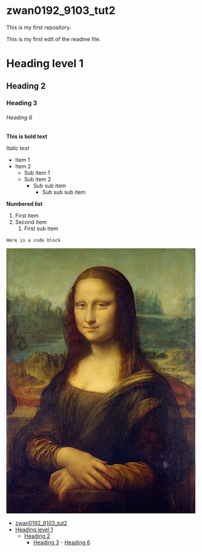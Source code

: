# zwan0192_9103_tut2
This is my first repository.
 
This is my first edit of the readme file.

# Heading level 1
## Heading 2
### Heading 3

###### Heading 6

**This is bold text**

*Italic text*

- Item 1
- Item 2
    - Sub item 1
    - Sub item 2
        - Sub sub item
            - Sub sub sub item

**Numbered list**
1. First item
2. Second item
    1. First sub item

```
Here is a code block

```

![This is the Mona Lisa](readmeImages/Mona_Lisa_by_Leonardo_da_Vinci_500_x_700.jpg)

- [zwan0192\_9103\_tut2](#zwan0192_9103_tut2)
- [Heading level 1](#heading-level-1)
  - [Heading 2](#heading-2)
    - [Heading 3](#heading-3)
          - [Heading 6](#heading-6)
